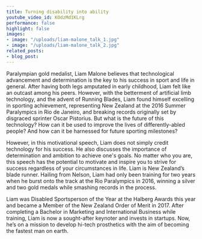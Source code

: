 ```yaml
---
title: Turning disability into ability
youtube_video_id: KOdzMd1KLrg
performance: false
highlight: false
images:
- image: "/uploads/liam-malone_talk_1.jpg"
- image: "/uploads/liam-malone_talk_2.jpg"
related_posts:
- blog_post: 
---
```


Paralympian gold medalist, Liam Malone believes that technological advancement and determination is the key to his success in sport and life in general. After having both legs amputated in early childhood, Liam felt like an outcast among his peers. However, with the betterment of artificial limb technology, and the advent of Running Blades, Liam found himself excelling in sporting achievement, representing New Zealand at the 2016 Summer Paralympics in Rio de Janeiro, and breaking records originally set by disgraced sprinter Oscar Pistorius. But what is the future of this technology? How can it be used to improve the lives of differently-abled people? And how can it be harnessed for future sporting milestones?

However, in this motivational speech, Liam does not simply credit technology for his success. He also discusses the importance of determination and ambition to achieve one's goals. No matter who you are, this speech has the potential to motivate and inspire you to strive for success regardless of your circumstances in life. Liam is New Zealand’s blade runner. Hailing from Nelson, Liam had only been training for two years when he burst onto the track at the Rio Paralympics in 2016, winning a silver and two gold medals while smashing records in the process.

Liam was Disabled Sportsperson of the Year at the Halberg Awards this year and became a Member of the New Zealand Order of Merit in 2017. After completing a Bachelor in Marketing and International Business while training, Liam is now a sought-after keynoter and invests in startups. Now, he’s on a mission to develop hi-tech prosthetics with the aim of becoming the fastest man on earth.
